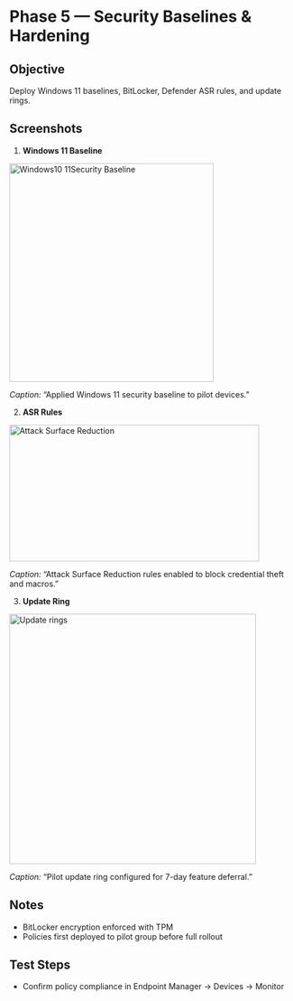 # Phase 5 — Security Baselines & Hardening

## Objective
Deploy Windows 11 baselines, BitLocker, Defender ASR rules, and update rings.

## Screenshots
1. **Windows 11 Baseline**
<img width="362" height="387" alt="Windows10 11Security Baseline" src="https://github.com/user-attachments/assets/a1ea12d3-28b1-4a79-b7b1-5a8575d76457" />

   *Caption:* “Applied Windows 11 security baseline to pilot devices.”

2. **ASR Rules**
<img width="443" height="242" alt="Attack Surface Reduction" src="https://github.com/user-attachments/assets/d036c749-a36e-447c-85f5-373bb0769f52" />

   *Caption:* “Attack Surface Reduction rules enabled to block credential theft and macros.”

3. **Update Ring**
<img width="437" height="443" alt="Update rings" src="https://github.com/user-attachments/assets/39f67ba0-9bcf-4cbf-b8cc-c364a0cff8ef" />

   *Caption:* “Pilot update ring configured for 7-day feature deferral.”

## Notes
- BitLocker encryption enforced with TPM
- Policies first deployed to pilot group before full rollout

## Test Steps
- Confirm policy compliance in Endpoint Manager → Devices → Monitor
